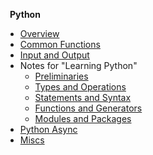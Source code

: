 &ensp;**Python**
* [Overview](python/)
* [Common Functions](python/common_functions.md)
* [Input and Output](python/inOut.md)
* Notes for "Learning Python"
    * [Preliminaries](python/notes_for_learning_python/1_Prelimiraries.md)
    * [Types and Operations](python/notes_for_learning_python/2_Types-and-Operations.md)
    * [Statements and Syntax](python/notes_for_learning_python/3_Statements-and-Syntax.md)
    * [Functions and Generators](python/notes_for_learning_python/4_Functions-and-Generators.md)
    * [Modules and Packages](python/notes_for_learning_python/5_Modules-and-Packages.md)
* [Python Async](python/python-async.md)
* [Miscs](python/miscs.md)